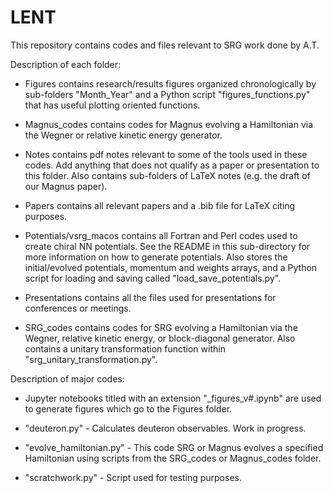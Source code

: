 # LENT

This repository contains codes and files relevant to SRG work done by A.T.


Description of each folder:

* Figures contains research/results figures organized chronologically by sub-folders "Month_Year" and a Python script "figures_functions.py" that has useful plotting oriented functions.

* Magnus_codes contains codes for Magnus evolving a Hamiltonian via the Wegner or relative kinetic energy generator.

* Notes contains pdf notes relevant to some of the tools used in these codes. Add anything that does not qualify as a paper or presentation to this folder. Also contains sub-folders of LaTeX notes (e.g. the draft of our Magnus paper).

* Papers contains all relevant papers and a .bib file for LaTeX citing purposes.

* Potentials/vsrg_macos contains all Fortran and Perl codes used to create chiral NN potentials. See the README in this sub-directory for more information on how to generate potentials. Also stores the initial/evolved potentials, momentum and weights arrays, and a Python script for loading and saving called "load_save_potentials.py". 

* Presentations contains all the files used for presentations for conferences or meetings.

* SRG_codes contains codes for SRG evolving a Hamiltonian via the Wegner, relative kinetic energy, or block-diagonal generator. Also contains a unitary transformation function within "srg_unitary_transformation.py".


Description of major codes:

* Jupyter notebooks titled with an extension "_figures_v#.ipynb" are used to generate figures which go to the Figures folder.

* "deuteron.py" - Calculates deuteron observables. Work in progress.

* "evolve_hamiltonian.py" - This code SRG or Magnus evolves a specified Hamiltonian using scripts from the SRG_codes or Magnus_codes folder.

* "scratchwork.py" - Script used for testing purposes.
